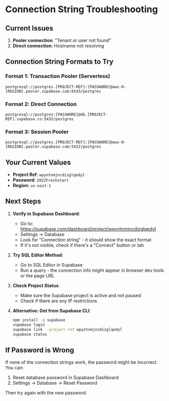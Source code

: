 # Connection String Troubleshooting

## Current Issues

1. **Pooler connection**: "Tenant or user not found"
2. **Direct connection**: Hostname not resolving

## Connection String Formats to Try

### Format 1: Transaction Pooler (Serverless)
```
postgresql://postgres.[PROJECT-REF]:[PASSWORD]@aws-0-[REGION].pooler.supabase.com:6543/postgres
```

### Format 2: Direct Connection
```
postgresql://postgres:[PASSWORD]@db.[PROJECT-REF].supabase.co:5432/postgres
```

### Format 3: Session Pooler
```
postgresql://postgres.[PROJECT-REF]:[PASSWORD]@aws-0-[REGION].pooler.supabase.com:5432/postgres
```

## Your Current Values

- **Project Ref**: `wpyntnmjncdizglqedyl`
- **Password**: `2022Freshstart`
- **Region**: `us-east-1`

## Next Steps

1. **Verify in Supabase Dashboard**:
   - Go to: https://supabase.com/dashboard/project/wpyntnmjncdizglqedyl
   - Settings → Database
   - Look for "Connection string" - it should show the exact format
   - If it's not visible, check if there's a "Connect" button or tab

2. **Try SQL Editor Method**:
   - Go to SQL Editor in Supabase
   - Run a query - the connection info might appear in browser dev tools or the page URL

3. **Check Project Status**:
   - Make sure the Supabase project is active and not paused
   - Check if there are any IP restrictions

4. **Alternative: Get from Supabase CLI**:
   ```bash
   npm install -g supabase
   supabase login
   supabase link --project-ref wpyntnmjncdizglqedyl
   supabase status
   ```

## If Password is Wrong

If none of the connection strings work, the password might be incorrect. You can:
1. Reset database password in Supabase Dashboard
2. Settings → Database → Reset Password

Then try again with the new password.

